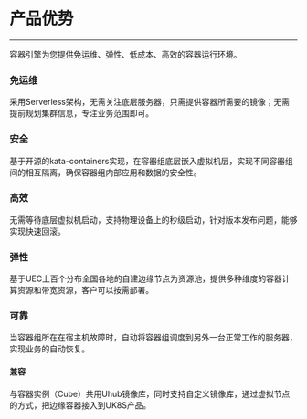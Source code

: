 # 产品优势

------

容器引擎为您提供免运维、弹性、低成本、高效的容器运行环境。



### 免运维

采用Serverless架构，无需关注底层服务器，只需提供容器所需要的镜像；无需提前规划集群信息，专注业务范围即可。  







### 安全

基于开源的kata-containers实现，在容器组底层嵌入虚拟机层，实现不同容器组间的相互隔离，确保容器组内部应用和数据的安全性。  







### 高效

无需等待底层虚拟机启动，支持物理设备上的秒级启动，针对版本发布问题，能够实现快速回滚。  







### 弹性

基于UEC上百个分布全国各地的自建边缘节点为资源池，提供多种维度的容器计算资源和带宽资源，客户可以按需部署。  







### 可靠

当容器组所在在宿主机故障时，自动将容器组调度到另外一台正常工作的服务器，实现业务的自动恢复。  







#### 兼容

与容器实例（Cube）共用Uhub镜像库，同时支持自定义镜像库，通过虚拟节点的方式，把边缘容器接入到UK8S产品。






